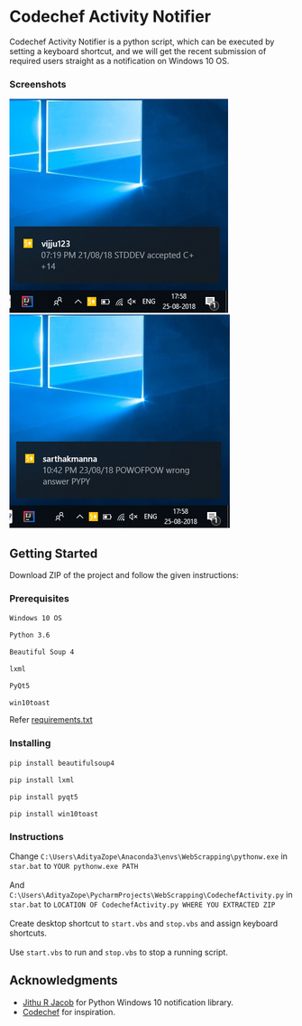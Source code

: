 # Codechef Activity Notifier

Codechef Activity Notifier is a python script, which can be executed by setting a keyboard shortcut,
and we will get the recent submission of required users straight as a notification on Windows 10 OS.
### Screenshots

   ![Alt text](sshots1.png?raw=true "Optional Title") &nbsp;&nbsp;&nbsp;&nbsp;&nbsp; ![Alt text](sshots2.png?raw=true "Optional Title")

## Getting Started

Download ZIP of the project and follow the given instructions:

### Prerequisites

```
Windows 10 OS
```
```
Python 3.6
```
```
Beautiful Soup 4
```
```
lxml
```
```
PyQt5
```
```
win10toast
```
Refer [requirements.txt](https://github.com/adzo261/Codechef-Activity-Notifier/blob/master/requirements.txt)
### Installing
```
pip install beautifulsoup4
```
```
pip install lxml
```
```
pip install pyqt5
```
```
pip install win10toast
```
### Instructions

Change ```C:\Users\AdityaZope\Anaconda3\envs\WebScrapping\pythonw.exe``` in ```star.bat``` to ```YOUR pythonw.exe PATH```<br><br>
And ```C:\Users\AdityaZope\PycharmProjects\WebScrapping\CodechefActivity.py``` in ```star.bat``` to ```LOCATION OF CodechefActivity.py WHERE YOU EXTRACTED ZIP```<br><br>
Create desktop shortcut to ```start.vbs``` and ```stop.vbs``` and assign keyboard shortcuts.<br><br>
Use ```start.vbs``` to run and ```stop.vbs``` to stop a running script.
## Acknowledgments

* [Jithu R Jacob](https://github.com/jithurjacob) for Python Windows 10 notification library.
* [Codechef](https://www.codechef.com/) for inspiration.
